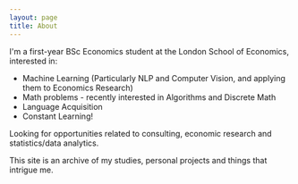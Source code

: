 ```yaml
---
layout: page
title: About
---
```


I'm a first-year BSc Economics student at the London School of Economics, interested in:

* Machine Learning (Particularly NLP and Computer Vision, and applying them to Economics Research)
* Math problems - recently interested in Algorithms and Discrete Math
* Language Acquisition
* Constant Learning!

Looking for opportunities related to consulting, economic research and statistics/data analytics.

This site is an archive of my studies, personal projects and things that intrigue me.
